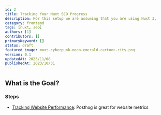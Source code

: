 ```yaml
---
id: 2
title: Tracking Your Nuxt SEO Progress
description: For this setup we are assuming that you are using Nuxt 3, Typescript and supabase-js.
category: frontend
tags: [nuxt, seo]
authors: [1]
contributors: []
primaryKeyword: []
status: draft
featured_image: nuxt-cyberpunk-neon-emerald-cartoon-city.png
version: 0.1
updatedAt: 2023/11/08
publishedAt: 2023/10/31
---
```


## What is the Goal?

### Steps

- [Tracking Website Performance](): Posthog is great for website metrics
